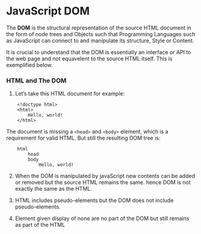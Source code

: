 # JavaScript DOM
The **DOM** is the structural representation of the source HTML document in the form of node trees and Objects such that Programming Languages such as JavaScript can connect to and manipulate its structure, Style or Content.

It is crucial to understand that the DOM is essentially an interface or API to the web page and not equavelent to the source HTML itself. This is exemplified below.

### HTML and The DOM
1. Let’s take this HTML document for example:
```
    <!doctype html>
    <html>
        Hello, world!
    </html>
```
The document is missing a `<head>` and `<body>` element, which is a requirement for valid HTML. But still the resulting DOM tree is:
```
    html
        head
        body
            Hello, world!
```

2. When the DOM is manipulated by javaScript new contents can be added or removed but the source HTML remains the same.
hence DOM is not exactly the same as the HTML.

3. HTML includes pseudo-elements but the DOM does not include pseudo-elements.

4. Element given display of none are no part of the DOM but still remains as part of the HTML

